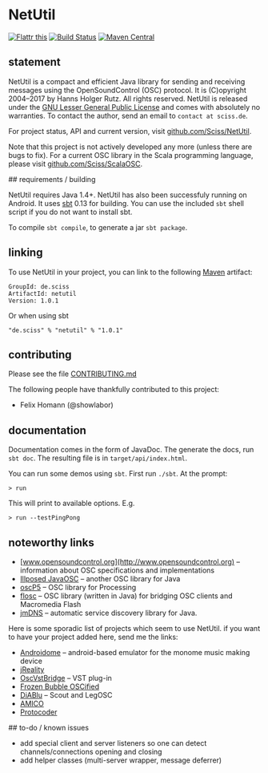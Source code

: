 # NetUtil

[![Flattr this](http://api.flattr.com/button/flattr-badge-large.png)](https://flattr.com/submit/auto?user_id=sciss&url=https%3A%2F%2Fgithub.com%2FSciss%2FNetUtil&title=NetUtil%20OSC%20Library&language=Java&tags=github&category=software)
[![Build Status](https://travis-ci.org/Sciss/NetUtil.svg?branch=master)](https://travis-ci.org/Sciss/NetUtil)
[![Maven Central](https://maven-badges.herokuapp.com/maven-central/de.sciss/netutil/badge.svg)](https://maven-badges.herokuapp.com/maven-central/de.sciss/netutil)

## statement

NetUtil is a compact and efficient Java library for sending and receiving messages using the OpenSoundControl (OSC) protocol. It is (C)opyright 2004&ndash;2017 by Hanns Holger Rutz. All rights reserved. NetUtil is released under the [GNU Lesser General Public License](https://raw.github.com/Sciss/NetUtil/master/LICENSE) and comes with absolutely no warranties. To contact the author, send an email to `contact at sciss.de`.

For project status, API and current version, visit [github.com/Sciss/NetUtil](https://github.com/Sciss/NetUtil).

Note that this project is not actively developed any more (unless there are bugs to fix). For a current OSC library in the Scala programming language, please visit [github.com/Sciss/ScalaOSC](https://github.com/Sciss/ScalaOSC).

## requirements / building

NetUtil requires Java 1.4+. NetUtil has also been successfuly running on Android. It uses [sbt](http://sbt.github.com/) 0.13 for building. You can use the included `sbt` shell script if you do not want to install sbt.

To compile `sbt compile`, to generate a jar `sbt package`.

## linking

To use NetUtil in your project, you can link to the following [Maven](http://search.maven.org) artifact:

    GroupId: de.sciss
    ArtifactId: netutil
    Version: 1.0.1

Or when using sbt

    "de.sciss" % "netutil" % "1.0.1"

## contributing

Please see the file [CONTRIBUTING.md](CONTRIBUTING.md)

The following people have thankfully contributed to this project:

 - Felix Homann (@showlabor)

## documentation

Documentation comes in the form of JavaDoc. The generate the docs, run `sbt doc`. The resulting file is in `target/api/index.html`.

You can run some demos using `sbt`. First run `./sbt`. At the prompt:

    > run

This will print to available options. E.g.

    > run --testPingPong

## noteworthy links

- [www.opensoundcontrol.org](http://www.opensoundcontrol.org) &ndash; information about OSC specifications and implementations
- [Illposed JavaOSC](http://www.illposed.com/software/javaosc.html) &ndash; another OSC library for Java
- [oscP5](http://www.sojamo.de/iv/index.php?n=11) &ndash; OSC library for Processing
- [flosc](http://www.benchun.net/flosc/) &ndash; OSC library (written in Java) for bridging OSC clients and Macromedia Flash
- [jmDNS](http://jmdns.sourceforge.net/) &ndash; automatic service discovery library for Java.

Here is some sporadic list of projects which seem to use NetUtil. if you want to have your project added here, send me the links:

- [Androidome](http://code.google.com/p/androidome/) &ndash; android-based emulator for the monome music making device
- [jReality](http://www3.math.tu-berlin.de/jreality/)
- [OscVstBridge](http://www.savedbytechnology.com/main4/oscvstbridge.htm) &ndash; VST plug-in
- [Frozen Bubble OSCified](http://blog.cappel-nord.de/2008/07/frozen-bubble/)
- [DiABlu](http://diablu.jorgecardoso.eu/) &ndash; Scout and LegOSC
- [AMICO](http://amico.sourceforge.net/)
- [Protocoder](http://www.protocoder.org/)

## to-do / known issues

- add special client and server listeners so one can detect channels/connections opening and closing
- add helper classes (multi-server wrapper, message deferrer)

